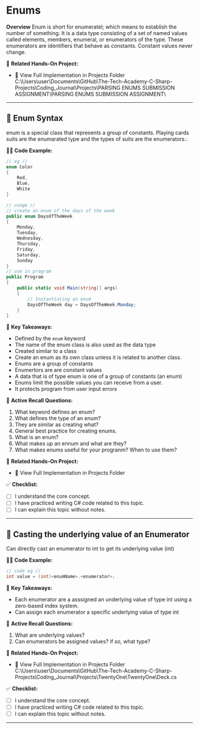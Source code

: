 # Enums

**Overview**
Enum is short for enumeratel; which means to establish the number of something.
It is a data type consisting of a set of named values called elements, members,
enumeral, or enumerators of the type. 
These enumerators are identifiers that behave as constants.
Constant values never change.

🔗 **Related Hands-On Project:**
- 📂  View Full Implementation in Projects Folder
C:\Users\user\Documents\GitHub\The-Tech-Academy-C-Sharp-Projects\Coding_Journal\Projects\PARSING ENUMS SUBMISSION ASSIGNMENT\PARSING ENUMS SUBMISSION ASSIGNMENT\

---
## 🔹 Enum Syntax
enum is a special class that represents a group of constants.
Playing cards suits are the enumarated type 
and the types of suits are the enumerators.:

👨‍💻 **Code Example:**
```csharp
// eg //
enum Color
{
    Red,
    Blue,
    White
}

// usage //
// create an enum of the days of the week
public enum DaysOfTheWeek
{
    Monday,
    Tuesday,
    Wednesday, 
    Thursday,
    Friday,
    Saturday,
    Sunday
}
// use in program
public Program 
{
    public static void Main(string[] args)
    {
        // Instantiating an enum
        DaysOfTheWeek day = DaysOfTheWeek.Monday;
    }
}

```

📌 **Key Takeaways:**
- Defined by the `enum` keyword
- The name of the enum class is also used as the data type
- Created similar to a class
- Create an enum as its own class unless it is related to another class.
- Enums are a group of constants
- Enumertors are are constant values
- A data that is of type enum is one of a group of constants (an enum)
- Enums limit the possible values you can receive from a user.
- It protects program from user input errors

🔄 **Active Recall Questions:**
1. What keyword defines an enum?
2. What defines the type of an enum?
3. They are similar as creating what?
4. General best practice for creating enums.
5. What is an enum?
6. What makes up an ennum and what are they?
7. What makes enums useful for your progranm? When to use them?

🔗 **Related Hands-On Project:**
- 📂  View Full Implementation in Projects Folder

✅ **Checklist:**
- [ ] I understand the core concept.
- [ ] I have practiced writing C# code related to this topic.
- [ ] I can explain this topic without notes.

---

## 🔹 Casting the underlying value of an Enumerator
Can directly cast an enumerator to int to get its underlying value (int)

👨‍💻 **Code Example:**
```csharp
// code eg //
int value = (int)<enumName>.<enumerator>;
```

📌 **Key Takeaways:**
- Each enumerator are a asssigned an underlying value of type int using a zero-based
  index system.
- Can assign each enumerator a specific underlying value of type int

🔄 **Active Recall Questions:**
1. What are underlying values?
2. Can enumerators be assigned values? if so, what type?

🔗 **Related Hands-On Project:**
- 📂  View Full Implementation in Projects Folder
C:\Users\user\Documents\GitHub\The-Tech-Academy-C-Sharp-Projects\Coding_Journal\Projects\TwentyOne\TwentyOne\Deck.cs

✅ **Checklist:**
- [ ] I understand the core concept.
- [ ] I have practiced writing C# code related to this topic.
- [ ] I can explain this topic without notes.

---